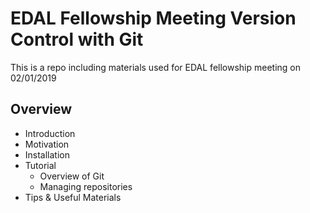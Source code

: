 # EDAL Fellowship Meeting Version Control with Git
This is a repo including materials used for EDAL fellowship meeting on 02/01/2019
## Overview
- Introduction
- Motivation
- Installation
- Tutorial
  - Overview of Git
  - Managing repositories
- Tips & Useful Materials